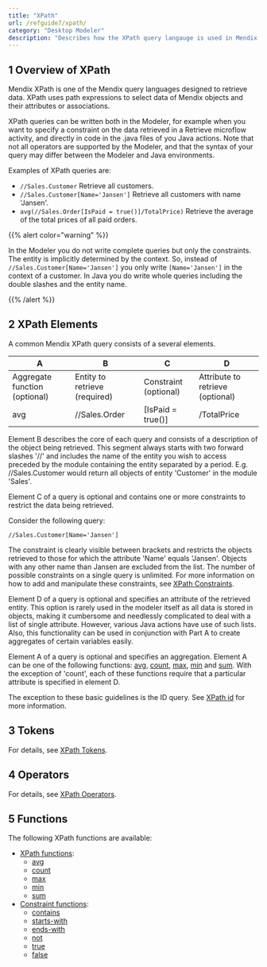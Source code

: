 ```yaml
---
title: "XPath"
url: /refguide7/xpath/
category: "Desktop Modeler"
description: "Describes how the XPath query langauge is used in Mendix by presenting functions and examples."
---
```


## 1 Overview of XPath

Mendix XPath is one of the Mendix query languages designed to retrieve data. XPath uses path expressions to select data of Mendix objects and their attributes or associations.

XPath queries can be written both in the Modeler, for example when you want to specify a constraint on the data retrieved in a Retrieve microflow activity, and directly in code in the .java files of you Java actions. Note that not all operators are supported by the Modeler, and that the syntax of your query may differ between the Modeler and Java environments.

Examples of XPath queries are:

* `//Sales.Customer`
    Retrieve all customers.
* `//Sales.Customer[Name='Jansen']`
    Retrieve all customers with name 'Jansen'.
* `avg(//Sales.Order[IsPaid = true()]/TotalPrice)`
    Retrieve the average of the total prices of all paid orders.

{{% alert color="warning" %}}

In the Modeler you do not write complete queries but only the constraints. The entity is implicitly determined by the context. So, instead of `//Sales.Customer[Name='Jansen']` you only write `[Name='Jansen']` in the context of a customer. In Java you do write whole queries including the double slashes and the entity name.

{{% /alert %}}

## 2 XPath Elements

A common Mendix XPath query consists of a several elements.

| A | B | C | D |
| --- | --- | --- | --- |
| Aggregate function (optional) | Entity to retrieve (required) | Constraint (optional) | Attribute to retrieve (optional) |
| avg | //Sales.Order | [IsPaid = true()] | /TotalPrice |

Element B describes the core of each query and consists of a description of the object being retrieved. This segment always starts with two forward slashes '//' and includes the name of the entity you wish to access preceded by the module containing the entity separated by a period. E.g. //Sales.Customer would return all objects of entity 'Customer' in the module 'Sales'.

Element C of a query is optional and contains one or more constraints to restrict the data being retrieved.

Consider the following query:

`//Sales.Customer[Name='Jansen']`

The constraint is clearly visible between brackets and restricts the objects retrieved to those for which the attribute 'Name' equals 'Jansen'. Objects with any other name than Jansen are excluded from the list.
The number of possible constraints on a single query is unlimited. For more information on how to add and manipulate these constraints, see [XPath Constraints](/refguide7/xpath-constraints/).

Element D of a query is optional and specifies an attribute of the retrieved entity. This option is rarely used in the modeler itself as all data is stored in objects, making it cumbersome and needlessly complicated to deal with a list of single attribute. However, various Java actions have use of such lists. Also, this functionality can be used in conjunction with Part A to create aggregates of certain variables easily.

Element A of a query is optional and specifies an aggregation. Element A can be one of the following functions: [avg](/refguide7/xpath-avg/), [count](/refguide7/xpath-count/), [max](/refguide7/xpath-max/), [min](/refguide7/xpath-min/) and [sum](/refguide7/xpath-sum/). With the exception of 'count', each of these functions require that a particular attribute is specified in element D.

The exception to these basic guidelines is the ID query. See [XPath id](/refguide7/xpath-id/) for more information.

## 3 Tokens

For details, see [XPath Tokens](/refguide7/xpath-tokens/).

## 4 Operators

For details, see [XPath Operators](/refguide7/xpath-operators/).

## 5 Functions

The following XPath functions are available:

* [XPath functions](/refguide7/xpath-query-functions/):
    * [avg](/refguide7/xpath-avg/)
    * [count](/refguide7/xpath-count/)
    * [max](/refguide7/xpath-max/)
    * [min](/refguide7/xpath-min/)
    * [sum](/refguide7/xpath-sum/)
* [Constraint functions](/refguide7/xpath-constraint-functions/):
    * [contains](/refguide7/xpath-contains/)
    * [starts-with](/refguide7/xpath-starts-with/)
    * [ends-with](/refguide7/xpath-ends-with/)
    * [not](/refguide7/xpath-not/)
    * [true](/refguide7/xpath-true/)
    * [false](/refguide7/xpath-false/)
